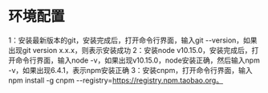 # 环境配置
1：安装最新版本的git，安装完成后，打开命令行界面，输入git --version，如果出现git version x.x.x，则表示安装成功
2：安装node v10.15.0，安装完成后，打开命令行界面，输入node -v，如果出现v10.15.0，node安装正确，然后输入npm -v，如果出现6.4.1，表示npm安装正确
3：安装cnpm，打开命令行界面，输入npm install -g cnpm --registry=https://registry.npm.taobao.org。
